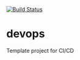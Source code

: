 [![Build Status](https://travis-ci.org/skokaina/devops.svg?branch=develop)](https://travis-ci.org/skokaina/devops)

# devops
Template project for CI/CD
